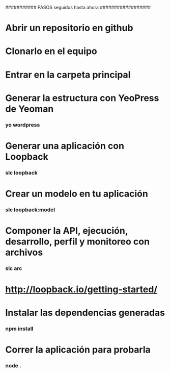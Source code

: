 ###########    PASOS seguidos hasta ahora     ##################
# Abrir un repositorio en github
# Clonarlo en el equipo
# Entrar en la carpeta principal
# Generar la estructura con YeoPress de Yeoman
### yo wordpress
# Generar una aplicación con Loopback
### slc loopback
# Crear un modelo en tu aplicación
### slc loopback:model
# Componer la API, ejecución, desarrollo, perfil y monitoreo con archivos
### slc arc
# http://loopback.io/getting-started/
# Instalar las dependencias generadas
### npm install
# Correr la aplicación para probarla
### node .
